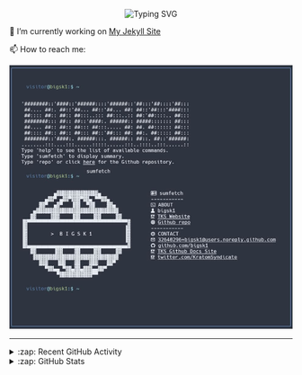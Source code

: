 
<p align="center">
  <img src="https://readme-typing-svg.demolab.com/?lines=Hello+I+am+bigsk1;Welcome+to+my+Github+Profile;Make+sure+to+checkout+my+repos;If+you+find+my+work+interesting;feel+free+to+leave+a+star+⭐;No+seriously;⭐;just+smash+that+star+button+⭐;⭐;⭐⭐⭐⭐⭐;you+waiting+for+me+to+say;something+else?;⭐+⭐+⭐+⭐+⭐;anyway+I+am+taking+off+now;⭐&font=Fira%20Code&center=true&width=380&height=50&duration=4000&pause=1000" alt="Typing SVG">
</p>


🔭 I’m currently working on [My Jekyll Site](https://github.com/bigsk1/bigsk1.github.io)

📫 How to reach me:

[![bigsk1_termsite](https://github.com/bigsk1/TermSite/raw/main/demo/sk1.jpg)](https://bigsk1.vercel.app/)

---

<details>
  <summary>:zap: Recent GitHub Activity</summary>
  
  <!--START_SECTION:activity-->
1. 🎉 Merged PR [#132](https://github.com/bigsk1/TKS-GPT/pull/132) in [bigsk1/TKS-GPT](https://github.com/bigsk1/TKS-GPT)
2. 🎉 Merged PR [#131](https://github.com/bigsk1/TKS-GPT/pull/131) in [bigsk1/TKS-GPT](https://github.com/bigsk1/TKS-GPT)
3. 🎉 Merged PR [#130](https://github.com/bigsk1/TKS-GPT/pull/130) in [bigsk1/TKS-GPT](https://github.com/bigsk1/TKS-GPT)
4. 🎉 Merged PR [#129](https://github.com/bigsk1/TKS-GPT/pull/129) in [bigsk1/TKS-GPT](https://github.com/bigsk1/TKS-GPT)
5. 🗣 Commented on [#38](https://github.com/Elliott-Chong/chatpdf-yt/issues/38#issuecomment-1903109583) in [Elliott-Chong/chatpdf-yt](https://github.com/Elliott-Chong/chatpdf-yt)
6. 🗣 Commented on [#1497](https://github.com/cotes2020/jekyll-theme-chirpy/issues/1497#issuecomment-1901283978) in [cotes2020/jekyll-theme-chirpy](https://github.com/cotes2020/jekyll-theme-chirpy)
7. 🗣 Commented on [#1497](https://github.com/cotes2020/jekyll-theme-chirpy/issues/1497#issuecomment-1901185875) in [cotes2020/jekyll-theme-chirpy](https://github.com/cotes2020/jekyll-theme-chirpy)
8. 🗣 Commented on [#1497](https://github.com/cotes2020/jekyll-theme-chirpy/issues/1497#issuecomment-1901178957) in [cotes2020/jekyll-theme-chirpy](https://github.com/cotes2020/jekyll-theme-chirpy)
9. 🗣 Commented on [#1497](https://github.com/cotes2020/jekyll-theme-chirpy/issues/1497#issuecomment-1901167459) in [cotes2020/jekyll-theme-chirpy](https://github.com/cotes2020/jekyll-theme-chirpy)
10. ❌ Closed PR [#5](https://github.com/bigsk1/TermSite/pull/5) in [bigsk1/TermSite](https://github.com/bigsk1/TermSite)
  <!--END_SECTION:activity-->
</details>


<details>
  <summary>:zap: GitHub Stats</summary>

  <img align="left" alt="bigsk1's GitHub Stats" src="https://github-readme-stats.vercel.app/api?username=bigsk1&show_icons=true&hide_border=false&title_color=ff652f&icon_color=FFE400&bg_color=09131B&text_color=ffffff&border_color=0c1a25" />


</details>




